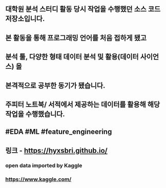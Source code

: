 
## 대학원 분석 스터디 활동 당시 작업을 수행했던 소스 코드 저장소입니다.
## 본 활동을 통해 프로그래밍 언어를 처음 접하게 됐고
## 분석 툴, 다양한 형태 데이터 분석 및 활용(데이터 사이언스) 을
## 본격적으로 공부한 동기가 됐습니다.
## 주피터 노트북/ 서적에서 제공하는 데이터를 활용해 해당 작업을 수행했습니다.

## #EDA #ML #feature_engineering 
## 링크 - https://hyxsbri.github.io/
### open data imported by Kaggle
### https://www.kaggle.com/
